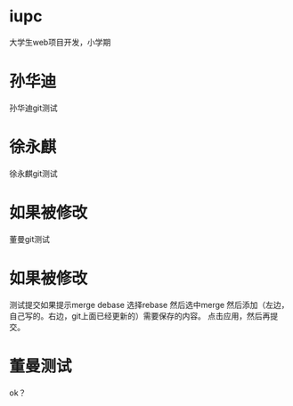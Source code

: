# iupc
大学生web项目开发，小学期
# 孙华迪
孙华迪git测试
# 徐永麒
徐永麒git测试
# 如果被修改
董曼git测试
# 如果被修改
测试提交如果提示merge debase
选择rebase
然后选中merge
然后添加（左边，自己写的。右边，git上面已经更新的）需要保存的内容。
点击应用，然后再提交。
# 董曼测试
ok？


